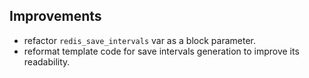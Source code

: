  ## Improvements

- refactor `redis_save_intervals` var as a block parameter.
- reformat template code for save intervals generation to improve its readability.
